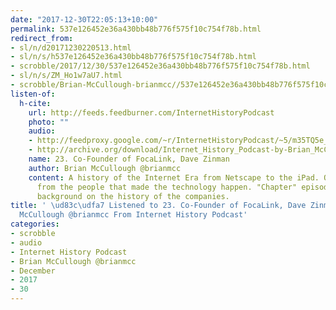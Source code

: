 ```yaml
---
date: "2017-12-30T22:05:13+10:00"
permalink: 537e126452e36a430bb48b776f575f10c754f78b.html
redirect_from:
- sl/n/d20171230220513.html
- sl/n/s/h537e126452e36a430bb48b776f575f10c754f78b.html
- scrobble/2017/12/30/537e126452e36a430bb48b776f575f10c754f78b.html
- sl/n/s/ZM_Ho1w7aU7.html
- scrobble/Brian-McCullough-brianmcc//537e126452e36a430bb48b776f575f10c754f78b.html
listen-of:
  h-cite:
    url: http://feeds.feedburner.com/InternetHistoryPodcast
    photo: ""
    audio:
    - http://feedproxy.google.com/~r/InternetHistoryPodcast/~5/m35TQ5e_B4I/Ch._4_Int._6_-_Cofounder_of_FocaLink_Dave_Zinman.mp3
    - http://archive.org/download/Internet_History_Podcast-by-Brian_McCullough/23_CoFounder_of_FocaLink_Dave_Zinman.mp3
    name: 23. Co-Founder of FocaLink, Dave Zinman
    author: Brian McCullough @brianmcc
    content: A history of the Internet Era from Netscape to the iPad. Oral histories
      from the people that made the technology happen. "Chapter" episodes providing
      background on the history of the companies.
title: ' \ud83c\udfa7 Listened to 23. Co-Founder of FocaLink, Dave Zinman by Brian
  McCullough @brianmcc From Internet History Podcast'
categories:
- scrobble
- audio
- Internet History Podcast
- Brian McCullough @brianmcc
- December
- 2017
- 30
---
```

